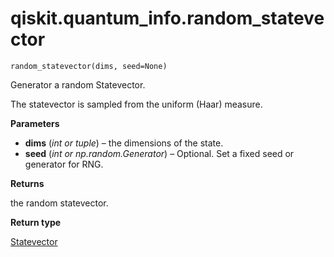 # qiskit.quantum\_info.random\_statevector

`random_statevector(dims, seed=None)`

Generator a random Statevector.

The statevector is sampled from the uniform (Haar) measure.

**Parameters**

*   **dims** (*int or tuple*) – the dimensions of the state.
*   **seed** (*int or np.random.Generator*) – Optional. Set a fixed seed or generator for RNG.

**Returns**

the random statevector.

**Return type**

[Statevector](qiskit.quantum_info.Statevector#qiskit.quantum_info.Statevector "qiskit.quantum_info.Statevector")
